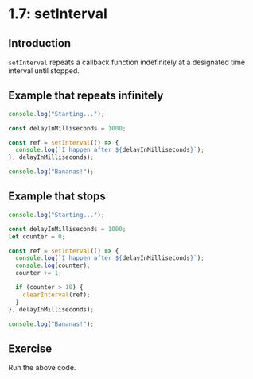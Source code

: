 # 1.7: setInterval

## Introduction

`setInterval` repeats a callback function indefinitely at a designated time interval until stopped.

## Example that repeats infinitely

```javascript
console.log("Starting...");

const delayInMilliseconds = 1000;

const ref = setInterval(() => {
  console.log(`I happen after ${delayInMilliseconds}`);
}, delayInMilliseconds);

console.log("Bananas!");
```

## Example that stops

```javascript
console.log("Starting...");

const delayInMilliseconds = 1000;
let counter = 0;

const ref = setInterval(() => {
  console.log(`I happen after ${delayInMilliseconds}`);
  console.log(counter);
  counter += 1;

  if (counter > 10) {
    clearInterval(ref);
  }
}, delayInMilliseconds);

console.log("Bananas!");
```

## Exercise

Run the above code.
